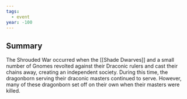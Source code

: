 ```yaml
---
tags:
  - event
year: -100
---
```

## Summary

The Shrouded War occurred when the [[Shade Dwarves]] and a small number of Gnomes revolted against their Draconic rulers and cast their chains away, creating an independent society. During this time, the dragonborn serving their draconic masters continued to serve. However, many of these dragonborn set off on their own when their masters were killed.